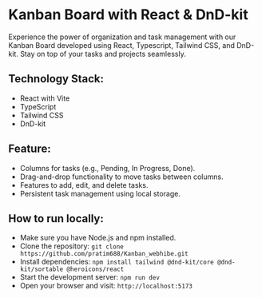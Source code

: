 # Kanban Board with React & DnD-kit
Experience the power of organization and task management with our Kanban Board developed using React, Typescript, Tailwind CSS, and DnD-kit. Stay on top of your tasks and projects seamlessly.


## Technology Stack:

- React with Vite  
- TypeScript  
- Tailwind CSS
- DnD-kit  

## Feature:
- Columns for tasks (e.g., Pending, In Progress, Done).
- Drag-and-drop functionality to move tasks between columns.
- Features to add, edit, and delete tasks.
- Persistent task management using local storage. 

## How to run locally:
- Make sure you have Node.js and npm installed.
- Clone the repository: `git clone https://github.com/pratim688/Kanban_webhibe.git`
- Install dependencies: `npm install tailwind @dnd-kit/core @dnd-kit/sortable @heroicons/react`
- Start the development server: `npm run dev`
- Open your browser and visit: `http://localhost:5173`


